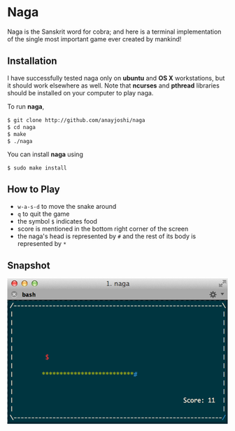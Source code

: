 # Naga

Naga is the Sanskrit word for cobra; and here is a terminal implementation of the single most important game ever created by mankind!

## Installation

I have successfully tested naga only on **ubuntu** and **OS X** workstations, but it should work elsewhere as well. Note that **ncurses** and **pthread** libraries should be installed on your computer to play naga.

To run **naga**,

```
$ git clone http://github.com/anayjoshi/naga
$ cd naga
$ make
$ ./naga
```

You can install **naga** using

```
$ sudo make install
```
 
## How to Play

- `w-a-s-d` to move the snake around
- `q` to quit the game
- the symbol `$` indicates food
- score is mentioned in the bottom right corner of the screen
- the naga's head is represented by `#` and the rest of its body is represented by `*`

## Snapshot

![Naga](/docs/img/naga-screenshot.png?raw=true "Naga Screenshot")

